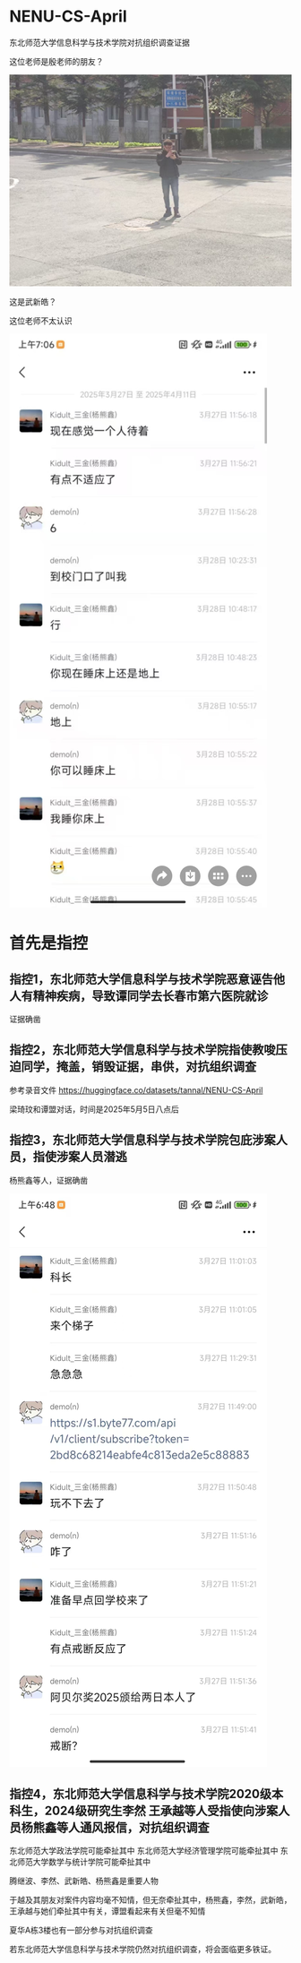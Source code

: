 

# NENU-CS-April

东北师范大学信息科学与技术学院对抗组织调查证据

这位老师是殷老师的朋友？

![alt text](image-1.png)

这是武新皓？

这位老师不太认识

![alt text](image-5.png)

# 首先是指控

## 指控1，东北师范大学信息科学与技术学院恶意诬告他人有精神疾病，导致谭同学去长春市第六医院就诊

证据确凿

## 指控2，东北师范大学信息科学与技术学院指使教唆压迫同学，掩盖，销毁证据，串供，对抗组织调查

参考录音文件
https://huggingface.co/datasets/tannal/NENU-CS-April

梁琦玟和谭盟对话，时间是2025年5月5日八点后

## 指控3，东北师范大学信息科学与技术学院包庇涉案人员，指使涉案人员潜逃

杨熊鑫等人，证据确凿

![alt text](image-6.png)

## 指控4，东北师范大学信息科学与技术学院2020级本科生，2024级研究生李然 王承越等人受指使向涉案人员杨熊鑫等人通风报信，对抗组织调查

东北师范大学政法学院可能牵扯其中
东北师范大学经济管理学院可能牵扯其中
东北师范大学数学与统计学院可能牵扯其中

腾继波、李然、武新皓、杨熊鑫是重要人物

于越及其朋友对案件内容均毫不知情，但无奈牵扯其中，杨熊鑫，李然，武新皓，王承越与她们牵扯其中有关，谭盟看起来有关但毫不知情

夏华A栋3楼也有一部分参与对抗组织调查

若东北师范大学信息科学与技术学院仍然对抗组织调查，将会面临更多铁证。



